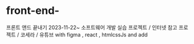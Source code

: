 # front-end-
프론트 앤드 끝내기
2023-11-22~ 
소프트웨어 개발 실습 프로젝트 / 인터넷 참고 프로젝트 / 코세라 / 유튜브 with figma , react , htmlcssJs and add

